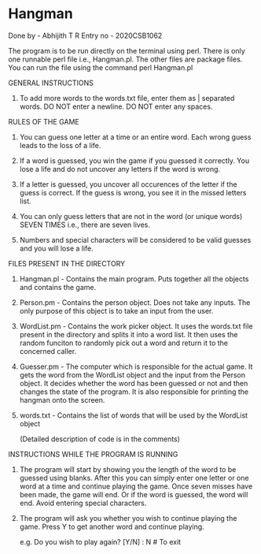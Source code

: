 # Hangman

Done by - Abhijith T R
Entry no - 2020CSB1062

The program is to be run directly on the terminal using perl.
There is only one runnable perl file i.e., Hangman.pl. The other files are package files.
You can run the file using the command perl Hangman.pl

GENERAL INSTRUCTIONS

1. To add more words to the words.txt file, enter them as | separated words. DO NOT enter a newline. DO NOT enter any spaces. 

RULES OF THE GAME

1. You can guess one letter at a time or an entire word. Each wrong guess leads to the loss of a life.

2. If a word is guessed, you win the game if you guessed it correctly. You lose a life and do not uncover any letters if the word is wrong. 

3. If a letter is guessed, you uncover all occurences of the letter if the guess is correct. If the guess is wrong, you see it in the missed letters list.

4. You can only guess letters that are not in the word (or unique words) SEVEN TIMES i.e., there are seven lives.

5. Numbers and special characters will be considered to be valid guesses and you will lose a life.

FILES PRESENT IN THE DIRECTORY

1. Hangman.pl - Contains the main program. Puts together all the objects and contains the game.

2. Person.pm - Contains the person object. Does not take any inputs. The only purpose of this object is to take an input from the user.

3. WordList.pm - Contains the work picker object. It uses the words.txt file present in the directory and splits it into a word list.
   It then uses the random funciton to randomly pick out a word and return it to the concerned caller.

4. Guesser.pm - The computer which is responsible for the actual game. It gets the word from the WordList object and the input from the Person object. 
   It decides whether the word has been guessed or not and then changes the state of the program. It is also responsible for printing the hangman onto the screen. 
   
5. words.txt - Contains the list of words that will be used by the WordList object
   
   (Detailed description of code is in the comments)
   
INSTRUCTIONS WHILE THE PROGRAM IS RUNNING

1. The program will start by showing you the length of the word to be guessed using blanks. After this you can simply enter one letter or one word
   at a time and continue playing the game. Once seven misses have been made, the game will end. Or if the word is guessed, the word will end. 
   Avoid entering special characters.
	
2. The program will ask you whether you wish to continue playing the game. Press Y to get another word and continue playing. 
	
   e.g. Do you wish to play again? [Y/N] : N              # To exit


